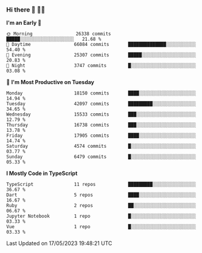 ### Hi there 👋 🧑‍💻



<!--START_SECTION:waka-->
**I'm an Early 🐤** 

```text
🌞 Morning                26338 commits       █████░░░░░░░░░░░░░░░░░░░░   21.68 % 
🌆 Daytime                66084 commits       ██████████████░░░░░░░░░░░   54.40 % 
🌃 Evening                25307 commits       █████░░░░░░░░░░░░░░░░░░░░   20.83 % 
🌙 Night                  3747 commits        █░░░░░░░░░░░░░░░░░░░░░░░░   03.08 % 
```
📅 **I'm Most Productive on Tuesday** 

```text
Monday                   18150 commits       ████░░░░░░░░░░░░░░░░░░░░░   14.94 % 
Tuesday                  42097 commits       █████████░░░░░░░░░░░░░░░░   34.65 % 
Wednesday                15533 commits       ███░░░░░░░░░░░░░░░░░░░░░░   12.79 % 
Thursday                 16738 commits       ███░░░░░░░░░░░░░░░░░░░░░░   13.78 % 
Friday                   17905 commits       ████░░░░░░░░░░░░░░░░░░░░░   14.74 % 
Saturday                 4574 commits        █░░░░░░░░░░░░░░░░░░░░░░░░   03.77 % 
Sunday                   6479 commits        █░░░░░░░░░░░░░░░░░░░░░░░░   05.33 % 
```


**I Mostly Code in TypeScript** 

```text
TypeScript               11 repos            █████████░░░░░░░░░░░░░░░░   36.67 % 
Dart                     5 repos             ████░░░░░░░░░░░░░░░░░░░░░   16.67 % 
Ruby                     2 repos             ██░░░░░░░░░░░░░░░░░░░░░░░   06.67 % 
Jupyter Notebook         1 repo              █░░░░░░░░░░░░░░░░░░░░░░░░   03.33 % 
Vue                      1 repo              █░░░░░░░░░░░░░░░░░░░░░░░░   03.33 % 
```




 Last Updated on 17/05/2023 19:48:21 UTC
<!--END_SECTION:waka-->


